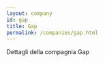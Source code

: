 ```yaml
---
layout: company
id: gap
title: Gap
permalink: /companies/gap.html
---
```


Dettagli della compagnia Gap
